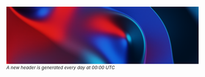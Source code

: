 ![Header](https://github.com/koole/koole/raw/master/header.png)
<sup>_A new header is generated every day at 00:00 UTC_</sup>
